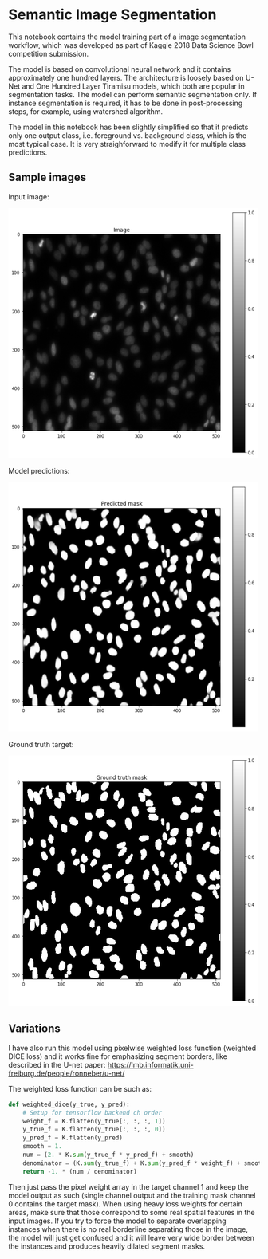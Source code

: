 # Semantic Image Segmentation 

This notebook contains the model training part of a image segmentation workflow, which was developed as part of Kaggle 2018 Data Science Bowl competition submission. 

The model is based on convolutional neural network and it contains approximately one hundred layers. The architecture is loosely based on U-Net and One Hundred Layer Tiramisu models, which both are popular in segmentation tasks. The model can perform semantic segmentation only. If instance segmentation is required, it has to be done in post-processing steps, for example, using watershed algorithm. 

The model in this notebook has been slightly simplified so that it predicts only one output class, i.e. foreground vs. background class, which is the most typical case. It is very straighforward to modify it for multiple class predictions. 

## Sample images

Input image:

<img src="img.png" width="500"/>

Model predictions:

<img src="pred.png" width="500"/>

Ground truth target:

<img src="truth.png" width="500"/>


## Variations

I have also run this model using pixelwise weighted loss function (weighted DICE loss) and it works fine for emphasizing segment borders, like described in the U-net paper: https://lmb.informatik.uni-freiburg.de/people/ronneber/u-net/ 

The weighted loss function can be such as:
```python
def weighted_dice(y_true, y_pred):
    # Setup for tensorflow backend ch order
    weight_f = K.flatten(y_true[:, :, :, 1])
    y_true_f = K.flatten(y_true[:, :, :, 0])
    y_pred_f = K.flatten(y_pred) 
    smooth = 1.
    num = (2. * K.sum(y_true_f * y_pred_f) + smooth)
    denominator = (K.sum(y_true_f) + K.sum(y_pred_f * weight_f) + smooth)
    return -1. * (num / denominator)
```

Then just pass the pixel weight array in the target channel 1 and keep the model output as such (single channel output and the  training mask channel 0 contains the target mask). When using heavy loss weights for certain areas, make sure that those correspond to some real spatial features in the input images. If you try to force the model to separate overlapping instances when there is no real borderline separating those in the image, the model will just get confused and it will leave very wide border between the instances and produces heavily dilated segment masks.  




